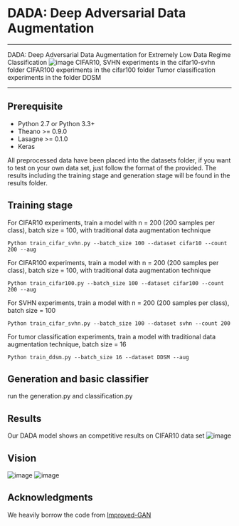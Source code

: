 # DADA: Deep Adversarial Data Augmentation


----------


DADA: Deep Adversarial Data Augmentation for Extremely Low Data Regime Classification
![image](https://github.com/SchafferZhang/DADA/tree/master/imgs/1.png)
CIFAR10, SVHN experiments in the cifar10-svhn folder
CIFAR100 experiments in the cifar100 folder
Tumor classification experiments in the folder DDSM


----------


## Prerequisite
- Python 2.7 or Python 3.3+
- Theano >= 0.9.0
- Lasagne >= 0.1.0
- Keras 

All preprocessed data have been placed into the datasets folder, if you want to test on your own data set, just follow the format of the provided. The results including the training stage and generation stage will be found in the results folder. 

## Training stage
For CIFAR10 experiments, train a model with n = 200 (200 samples per class), batch size = 100, with traditional data augmentation technique

    Python train_cifar_svhn.py --batch_size 100 --dataset cifar10 --count 200 --aug
For CIFAR100 experiments, train a model with n = 200 (200 samples per class), batch size = 100, with traditional data augmentation technique

    Python train_cifar100.py --batch_size 100 --dataset cifar100 --count 200 --aug

For SVHN experiments, train a model with n = 200 (200 samples per class), batch size = 100

    Python train_cifar_svhn.py --batch_size 100 --dataset svhn --count 200

For tumor classification experiments, train a model with traditional data augmentation technique, batch size = 16

    Python train_ddsm.py --batch_size 16 --dataset DDSM --aug

## Generation and basic classifier
run the generation.py and classification.py

## Results
Our DADA model shows an competitive results on CIFAR10 data set
![image](https://github.com/SchafferZhang/DADA/tree/master/imgs/2.png)

## Vision
![image](https://github.com/SchafferZhang/DADA/tree/master/imgs/3.png)
![image](https://github.com/SchafferZhang/DADA/tree/master/imgs/4.png)

## Acknowledgments
We heavily borrow the code from [Improved-GAN](https://github.com/openai/improved-gan)

